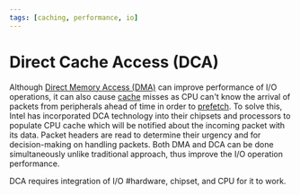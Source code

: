 ```yaml
---
tags: [caching, performance, io]
---
```


# Direct Cache Access (DCA)

Although [Direct Memory Access (DMA)](202403151658.md) can improve performance
of I/O operations, it can also cause [cache](202403191017.md) misses as CPU
can't know the arrival of packets from peripherals ahead of time in order to
[prefetch](202407271944.md). To solve this, Intel has incorporated DCA
technology into their chipsets and processors to populate CPU cache which will
be notified about the incoming packet with its data. Packet headers are read to
determine their urgency and for decision-making on handling packets. Both DMA
and DCA can be done simultaneously unlike traditional approach, thus improve the
I/O operation performance.

DCA requires integration of I/O #hardware, chipset, and CPU for it to work.
